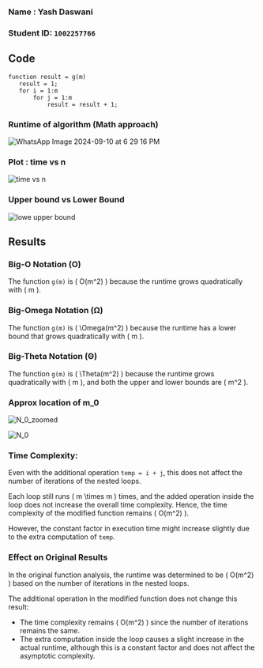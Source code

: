 ### Name : Yash Daswani  
### Student ID: `1002257766`

## Code

```
function result = g(m)
   result = 1;
   for i = 1:m
       for j = 1:m
           result = result + 1;
```

### Runtime of algorithm (Math approach)

![WhatsApp Image 2024-09-10 at 6 29 16 PM](https://github.com/user-attachments/assets/046c7ded-df45-4eab-854e-092e40771e1b)

### Plot : time vs n

![time vs n](https://github.com/user-attachments/assets/1524f218-15b8-491b-8ef8-20ebf5eeb190)

### Upper bound vs Lower Bound 

![lowe upper bound](https://github.com/user-attachments/assets/c891ccf9-57fd-444d-8482-10fdb507b70d)

## Results

### Big-O Notation (O)
The function `g(m)` is \( O(m^2) \) because the runtime grows quadratically with \( m \).

### Big-Omega Notation (Ω)
The function `g(m)` is \( \Omega(m^2) \) because the runtime has a lower bound that grows quadratically with \( m \).

### Big-Theta Notation (Θ)
The function `g(m)` is \( \Theta(m^2) \) because the runtime grows quadratically with \( m \), and both the upper and lower bounds are \( m^2 \).

### Approx location of m_0

![N_0_zoomed](https://github.com/user-attachments/assets/14444eaf-b404-4dfb-b3b6-b0e45fa453b9)

![N_0](https://github.com/user-attachments/assets/91c490f6-8602-4334-a6ee-bd5f06312f37)



### Time Complexity:
Even with the additional operation `temp = i + j`, this does not affect the number of iterations of the nested loops.

Each loop still runs \( m \times m \) times, and the added operation inside the loop does not increase the overall time complexity. Hence, the time complexity of the modified function remains \( O(m^2) \).

However, the constant factor in execution time might increase slightly due to the extra computation of `temp`.

### Effect on Original Results
In the original function analysis, the runtime was determined to be \( O(m^2) \) based on the number of iterations in the nested loops.

The additional operation in the modified function does not change this result:
- The time complexity remains \( O(m^2) \) since the number of iterations remains the same.
- The extra computation inside the loop causes a slight increase in the actual runtime, although this is a constant factor and does not affect the asymptotic complexity.







